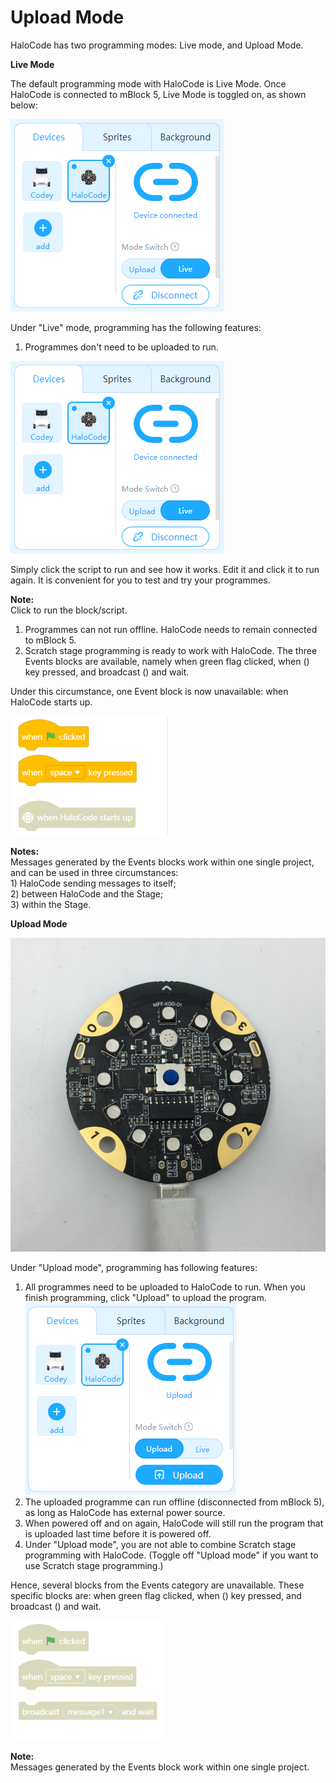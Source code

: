 # Upload Mode

HaloCode has two programming modes: Live mode, and Upload Mode.

**Live Mode**

The default programming mode with HaloCode is Live Mode. Once HaloCode is connected to mBlock 5, Live Mode is toggled on, as shown below:

![](../.gitbook/assets/0%20%2818%29.png)

Under "Live" mode, programming has the following features:

1. Programmes don't need to be uploaded to run.

![](../.gitbook/assets/1%20%2818%29.png)

Simply click the script to run and see how it works. Edit it and click it to run again. It is convenient for you to test and try your programmes.

**Note:**  
Click to run the block/script.

1. Programmes can not run offline. HaloCode needs to remain connected to mBlock 5. 
2. Scratch stage programming is ready to work with HaloCode. The three Events blocks are available, namely when green flag clicked, when \(\) key pressed, and broadcast \(\) and wait.

Under this circumstance, one Event block is now unavailable: when HaloCode starts up.

![](../.gitbook/assets/2%20%289%29.png)

**Notes:**  
Messages generated by the Events blocks work within one single project, and can be used in three circumstances:  
1\) HaloCode sending messages to itself;  
2\) between HaloCode and the Stage;  
3\) within the Stage.

**Upload Mode**

![](../.gitbook/assets/3%20%284%29.png)

Under "Upload mode", programming has following features:

1. All programmes need to be uploaded to HaloCode to run. When you finish programming, click "Upload" to upload the program. ![](../.gitbook/assets/4%20%285%29.png)
2. The uploaded programme can run offline \(disconnected from mBlock 5\), as long as HaloCode has external power source. 
3. When powered off and on again, HaloCode will still run the program that is uploaded last time before it is powered off. 
4. Under "Upload mode", you are not able to combine Scratch stage programming with HaloCode. \(Toggle off "Upload mode" if you want to use Scratch stage programming.\)

Hence, several blocks from the Events category are unavailable. These specific blocks are: when green flag clicked, when \(\) key pressed, and broadcast \(\) and wait.

![](../.gitbook/assets/5%20%281%29.png)

**Note:**  
Messages generated by the Events block work within one single project.

